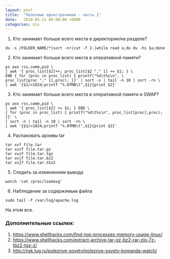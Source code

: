 ```yaml
---
layout: post
title:  "Полезные однострочники - часть 1"
date:   2018-05-21 09:00:00 +0800
categories: nix 
---
```


1. Кто занимает больше всего места в директории/на разделе?
```
du -s /FOLDER_NAME/*|sort -nr|cut -f 2-|while read a;do du -hs $a;done
```
2. Кто занимает больше всего места в оперативной памяти?
```
ps axo rss,comm,pid \
| awk '{ proc_list[$2]++; proc_list[$2 "," 1] += $1; } \
END { for (proc in proc_list) { printf("%d\t%s\n", \
proc_list[proc "," 1],proc); }}' | sort -n | tail -n 10 | sort -rn \
| awk '{$1/=1024;printf "%.0fMB\t",$1}{print $2}'
```
3. Кто занимает больше всего места в оперативной памяти и SWAP?
```
ps axo rss,comm,pid \
| awk '{ proc_list[$2] += $1; } END \
{ for (proc in proc_list) { printf("%d\t%s\n", proc_list[proc],proc); }}' \
| sort -n | tail -n 10 | sort -rn \
| awk '{$1/=1024;printf "%.0fMB\t",$1}{print $2}'
```
4. Распаковать архивы tar
```
tar xvf file.tar
tar xvzf file.tar.gz
tar xvzf file.tar.tgz
tar xvjf file.tar.bz2
tar xvjf file.tar.tbz2
```
5. Следить за изменением вывода
```
watch 'cat /proc/loadavg'
```
6. Наблюдение за содержимым файла
```
sudo tail -f /var/log/apache.log
```

На этом все.

### Дополнительные ссылки:
1. https://www.shellhacks.com/find-top-processes-memory-usage-linux/
2. https://www.shellhacks.com/extract-archive-tar-gz-bz2-rar-zip-7z-tbz2-tgz-z/
3. http://nsk.lug.ru/poleznye-sovety/poleznye-sovety-komanda-watch/
